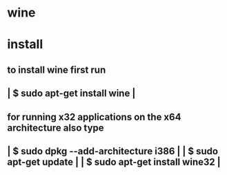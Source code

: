 # wine

 install 
 ===========

 to install wine
 first run 
 ------------------------------------------------------------------------
 | $ sudo apt-get install wine						|
 ------------------------------------------------------------------------

 for running x32 applications on the  x64 architecture also type
 ------------------------------------------------------------------------
 | $ sudo dpkg --add-architecture i386 					|
 | $ sudo apt-get update						|
 | $ sudo apt-get install wine32					|
 ------------------------------------------------------------------------
